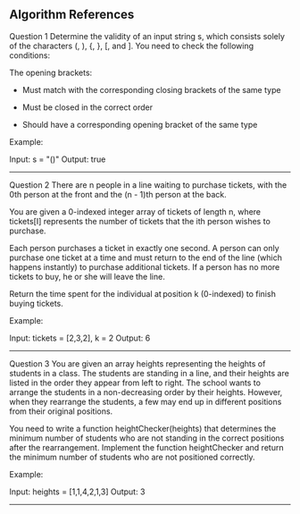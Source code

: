 ## Algorithm References

Question 1
Determine the validity of an input string s, which consists solely of the characters (, ), {, }, [, and ]. You need to check the following conditions:

The opening brackets:

- Must match with the corresponding closing brackets of the same type

- Must be closed in the correct order

- Should have a corresponding opening bracket of the same type

Example:

Input: s = "()"
Output: true

---

Question 2
There are n people in a line waiting to purchase tickets, with the 0th person at the front and the (n - 1)th person at the back.

You are given a 0-indexed integer array of tickets of length n, where tickets[I] represents the number of tickets that the ith person wishes to purchase.

Each person purchases a ticket in exactly one second. A person can only purchase one ticket at a time and must return to the end of the line (which happens instantly) to purchase additional tickets. If a person has no more tickets to buy, he or she will leave the line.

Return the time spent for the individual at position k (0-indexed) to finish buying tickets.

Example:

Input: tickets = [2,3,2], k = 2
Output: 6

---

Question 3
You are given an array heights representing the heights of students in a class. The students are standing in a line, and their heights are listed in the order they appear from left to right. The school wants to arrange the students in a non-decreasing order by their heights. However, when they rearrange the students, a few may end up in different positions from their original positions.

You need to write a function heightChecker(heights) that determines the minimum number of students who are not standing in the correct positions after the rearrangement. Implement the function heightChecker and return the minimum number of students who are not positioned correctly.

Example:

Input: heights = [1,1,4,2,1,3]
Output: 3

---
